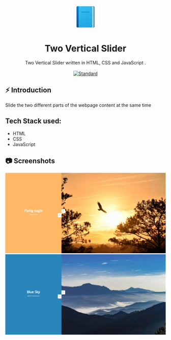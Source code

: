 <p align="center">
    <img alt="" height="80" src="./img/add-readme (1).png">
  </a>
</p>
<h1 align="center">Two Vertical Slider</h1>

<div align="center">
  Two Vertical Slider written in HTML, CSS and JavaScript .
</div>

<br />

<div align="center">
  <!-- Standard -->
  <a href="https://standardjs.com">
    <img src="https://img.shields.io/badge/code%20style-standard-brightgreen.svg?style=flat-square"
      alt="Standard" />
  </a>
</div>

## ⚡️  Introduction
Slide the two different parts of the webpage content at the same time


## Tech Stack used:
* HTML
* CSS
* JavaScript

## 📷 Screenshots

![ss1](./img/sc.1.jpeg)
![ss2](./img/sc.2.jpeg)


